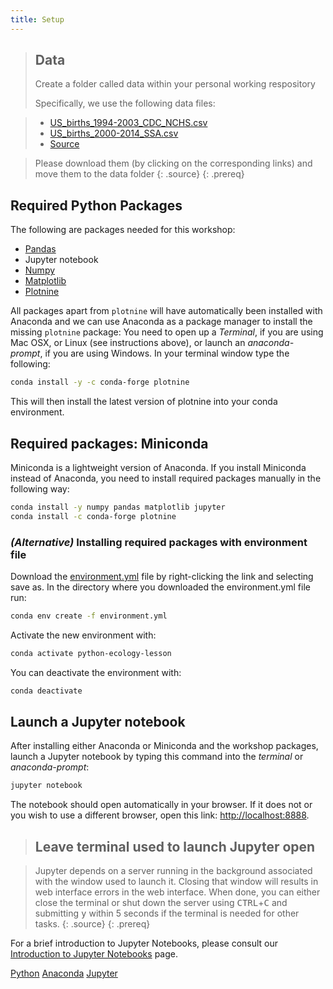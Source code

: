 ```yaml
---
title: Setup
---
```



> ## Data
> Create a folder called data within your personal working respository
>
> Specifically, we use the following data files:

> - [US_births_1994-2003_CDC_NCHS.csv](US_births_1994-2003_CDC_NCHS.csv)
> - [US_births_2000-2014_SSA.csv](US_births_2000-2014_SSA.csv)
> - [Source](https://github.com/fivethirtyeight/data/tree/master/births)

> Please download them (by clicking on the corresponding links) and move them to the data folder
> {: .source}
{: .prereq}



## Required Python Packages

The following are packages needed for this workshop:

- [Pandas](https://pandas.pydata.org/)
- Jupyter notebook
- [Numpy](https://numpy.org/)
- [Matplotlib](https://matplotlib.org/)
- [Plotnine](https://plotnine.readthedocs.io/en/stable/)

All packages apart from `plotnine` will have automatically been installed with Anaconda
and we can use Anaconda as a package manager to install the missing `plotnine` package:
You need to open up a *Terminal*, if you are using Mac OSX, or Linux (see instructions above),
or launch an *anaconda-prompt*, if you are using Windows. In your terminal window type the following:

```bash
conda install -y -c conda-forge plotnine
```

This will then install the latest version of plotnine into your conda environment.

## Required packages: Miniconda

Miniconda is a lightweight version of Anaconda. If you install Miniconda instead of Anaconda,
you need to install required packages manually in the following way:

```bash
conda install -y numpy pandas matplotlib jupyter
conda install -c conda-forge plotnine
```

### *(Alternative)* Installing required packages with environment file

Download the
[environment.yml](../episodes/files/environment.yml)
file by right-clicking the link and selecting save as.
In the directory where you downloaded the environment.yml file run:

```bash
conda env create -f environment.yml
```

Activate the new environment with:

```bash
conda activate python-ecology-lesson
```

You can deactivate the environment with:

```bash
conda deactivate
```

## Launch a Jupyter notebook

After installing either Anaconda or Miniconda and the workshop packages,
launch a Jupyter notebook by typing this command into the *terminal* or *anaconda-prompt*:

```bash
jupyter notebook
```

The notebook should open automatically in your browser. If it does not or you
wish to use a different browser, open this link: [http://localhost:8888](https://localhost:8888).

> ## Leave terminal used to launch Jupyter open

> Jupyter depends on a server running in the background associated with the window used to launch it. Closing that window will results in web interface errors in the web interface. When done, you can either close the terminal or shut down the server using <kbd>CTRL</kbd>+<kbd>C</kbd> and submitting <kbd>y</kbd> within 5 seconds if the terminal is needed for other tasks.
> {: .source}
{: .prereq}


For a brief introduction to Jupyter Notebooks, please consult our
[Introduction to Jupyter Notebooks](jupyter_notebooks.md) page.

[Python](https://www.python.org/)
[Anaconda](https://www.anaconda.com/)
[Jupyter](https://jupyter.org/)